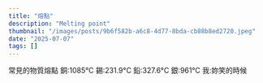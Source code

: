 ```yaml
---
title: "熔點"
description: "Melting point"
thumbnail: "/images/posts/9b6f582b-a6c8-4d77-8bda-cb88b8ed2720.jpeg"
date: "2025-07-07"
tags: []
---
```


常見的物質熔點
銅:1085°C
錫:231.9°C
鉛:327.6°C
銀:961°C
我:妳笑的時候

